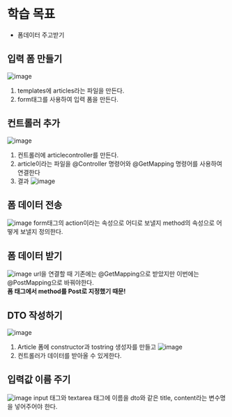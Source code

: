 # 학습 목표
- 폼데이터 주고받기

## 입력 폼 만들기
![image](https://user-images.githubusercontent.com/89372098/135086408-4bb5948b-1ef4-47fe-a2dc-b3dedbd3e521.png)
1. templates에 articles라는 파일을 만든다.
2. form태그를 사용하여 입력 폼을 만든다.

## 컨트롤러 추가
![image](https://user-images.githubusercontent.com/89372098/135086485-b35ab54e-6919-4993-99b1-ece5b8da0a27.png)
1. 컨트롤러에 articlecontroller를 만든다.
2. article이라는 파일을 @Controller 명령어와 @GetMapping 명령어를 사용하여 연결한다
3. 결과
![image](https://user-images.githubusercontent.com/89372098/135086809-d23f4e9f-004b-4022-bf9a-7520beecd1d1.png)

## 폼 데이터 전송
![image](https://user-images.githubusercontent.com/89372098/135087915-c41dcac9-73a0-4241-b068-bb9ab99ea3a2.png)
form태그의 action이라는 속성으로 어디로 보낼지 method의 속성으로 어떻게 보낼지 정의한다.

## 폼 데이터 받기
![image](https://user-images.githubusercontent.com/89372098/135089060-8af93e87-bf7e-4ff1-8114-fcdc27c5f564.png)
url을 연결할 때 기존에는 @GetMapping으로 받았지만 이번에는 @PostMapping으로 바꿔야한다.  
**폼 태그에서 method를 Post로 지정했기 때문!**

## DTO 작성하기
![image](https://user-images.githubusercontent.com/89372098/135092369-6742cfb4-fdd1-4203-8640-d76157f6a46d.png)
1. Article 폼에 constructor과 tostring 생성자를 만들고
 ![image](https://user-images.githubusercontent.com/89372098/135092846-16a3a4b7-772e-451a-a4db-213ce7c61a9c.png)
2. 컨트롤러가 데이터를 받아올 수 있게한다.

## 입력값 이름 주기
![image](https://user-images.githubusercontent.com/89372098/135093567-5671f9e3-cc7f-423f-b1d4-a93572b238a7.png)
input 태그와 textarea 태그에 이름을 dto와 같은 title, content라는 변수명을 넣어주어야 한다.
